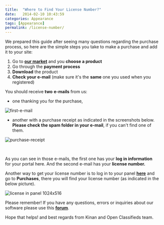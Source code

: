 ```yaml
---
title:  "Where to Find Your License Number?"
date:   2014-02-10 10:43:59
categories: Appearance
tags: [Appearance]
permalink: /license-number/
---
```

We prepared this guide after seeing many questions regarding the purchase process, so here are the simple steps you take to make a purchase and add it to your site:

1. Go to **[our market](http://open-classifieds.com/market/)** and you **choose a product** 
2. Go through the **payment process** 
3. **Download** the product 
4. **Check your e-mail** (make sure it's the **same** one you used when you registered)

You should receive **two** **e-mails** from us:

* one thanking you for the purchase,
  
![first-e-mail](//open-classifieds.com/wp-content/uploads/2014/02/first-e-mail.png) 

* another with a purchase receipt as indicated in the screenshots below. **Please check the spam folder in your e-mail**, if you can't find one of them.
  
![purchase-receipt](//open-classifieds.com/wp-content/uploads/2014/02/purchase-receipt1.png)

<br>

As you can see in those e-mails, the first one has your **log in information** for your portal here. And the second e-mail has your **license number.**

Another way to get your license number is to log in to your panel **[here](http://market.open-classifieds.com/oc-panel/auth/login)** and go to **Purchases**, there you will find your license number (as indicated in the below picture).

![license in panel 1024x516](//open-classifieds.com/wp-content/uploads/2014/02/license-in-panel-1024x516.png)

Please remember! If you have any questions, errors or inquiries about our software please use this **[forum](http://forums.open-classifieds.com/)**. 

Hope that helps! and best regards from Kinan and Open Classifieds team.

